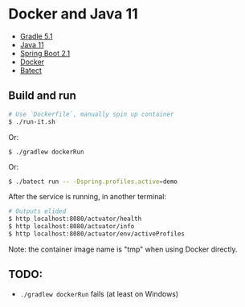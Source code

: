 # Docker and Java 11

* [Gradle 5.1](https://docs.gradle.org/5.1/release-notes.html)
* [Java 11](https://openjdk.java.net/projects/jdk/11/)
* [Spring Boot 2.1](https://github.com/spring-projects/spring-boot/wiki/Spring-Boot-2.1-Release-Notes)
* [Docker](https://blog.docker.com/2018/11/introducing-docker-engine-18-09/)
* [Batect](https://batect.charleskorn.com)

## Build and run

```bash
# Use `Dockerfile`, manually spin up container
$ ./run-it.sh

```

Or:
```
$ ./gradlew dockerRun
```

Or:

```bash
$ ./batect run -- -Dspring.profiles.active=demo
```

After the service is running, in another terminal:

```bash
# Outputs elided
$ http localhost:8080/actuator/health
$ http localhost:8080/actuator/info
$ http localhost:8080/actuator/env/activeProfiles
```

Note: the container image name is "tmp" when using Docker directly.

## TODO:

* `./gradlew dockerRun` fails (at least on Windows)
